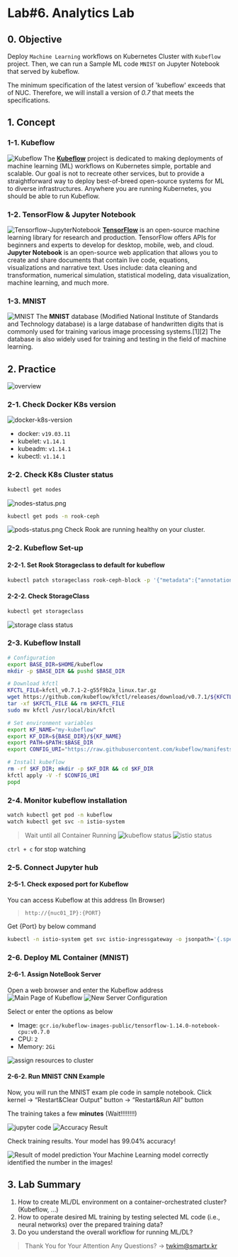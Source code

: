 # Lab#6. Analytics Lab

## 0. Objective

Deploy `Machine Learning` workflows on Kubernetes Cluster with `Kubeflow` project. Then, we can run a Sample ML code `MNIST` on Jupyter Notebook that served by kubeflow.

The minimum specification of the latest version of 'kubeflow' exceeds that of NUC. Therefore, we will install a version of *0.7* that meets the specifications.

## 1. Concept

### 1-1. Kubeflow

![Kubeflow](img/kubeflow.png)
The [**Kubeflow**](https://www.kubeflow.org/) project is dedicated to making deployments of machine learning (ML) workflows on Kubernetes simple, portable and scalable. Our goal is not to recreate other services, but to provide a straightforward way to deploy best-of-breed open-source systems for ML to diverse infrastructures. Anywhere you are running Kubernetes, you should be able to run Kubeflow.

### 1-2. TensorFlow & Jupyter Notebook

![Tensorflow-JupyterNotebook](img/tensorflow-jupyter.png)
[**TensorFlow**](https://github.com/tensorflow/tensorflow) is an open-source machine learning library for research and production. TensorFlow offers APIs for beginners and experts to develop for desktop, mobile, web, and cloud.
**Jupyter Notebook** is an open-source web application that allows you to create and share documents that contain live code, equations, visualizations and narrative text. Uses include: data cleaning and transformation, numerical simulation, statistical modeling, data visualization, machine learning, and much more.

### 1-3. MNIST

![MNIST](img/mnist.png)
The **MNIST** database (Modified National Institute of Standards and Technology database) is a large database of handwritten digits that is commonly used for training various image processing systems.[1][2] The database is also widely used for training and testing in the field of machine learning.

## 2. Practice

![overview](img/overview.png)

### 2-1. Check Docker K8s version

![docker-k8s-version](img/docker-k8s-version.png)

- docker: `v19.03.11`
- kubelet: `v1.14.1`
- kubeadm: `v1.14.1`
- kubectl: `v1.14.1`

### 2-2. Check K8s Cluster status

```bash
kubectl get nodes
```

![nodes-status.png](img/nodes-status.png)

```bash
kubectl get pods -n rook-ceph
```

![pods-status.png](img/pods-status.png)
Check Rook are running healthy on your cluster.

### 2-2. Kubeflow Set-up

#### 2-2-1. Set Rook Storageclass to default for kubeflow

```bash
kubectl patch storageclass rook-ceph-block -p '{"metadata":{"annotations":{"storageclass.kubernetes.io/is-default-class":"true"}}}'
```

#### 2-2-2. Check StorageClass

```bash
kubectl get storageclass
```

![storage class status](img/storagclass.png)

### 2-3. Kubeflow Install

```bash
# Configuration
export BASE_DIR=$HOME/kubeflow
mkdir -p $BASE_DIR && pushd $BASE_DIR

# Download kfctl
KFCTL_FILE=kfctl_v0.7.1-2-g55f9b2a_linux.tar.gz
wget https://github.com/kubeflow/kfctl/releases/download/v0.7.1/${KFCTL_FILE}
tar -xf $KFCTL_FILE && rm $KFCTL_FILE
sudo mv kfctl /usr/local/bin/kfctl

# Set environment variables
export KF_NAME="my-kubeflow"
export KF_DIR=${BASE_DIR}/${KF_NAME}
export PATH=$PATH:$BASE_DIR
export CONFIG_URI="https://raw.githubusercontent.com/kubeflow/manifests/v0.7-branch/kfdef/kfctl_k8s_istio.0.7.0.yaml"

# Install kubeflow
rm -rf $KF_DIR; mkdir -p $KF_DIR && cd $KF_DIR
kfctl apply -V -f $CONFIG_URI
popd
```

### 2-4. Monitor kubeflow installation

```bash
watch kubectl get pod -n kubeflow
watch kubectl get svc -n istio-system
```

> Wait until all Container Running
![kubeflow status](img/watch-kubeflow.png)
![istio status](img/watch-istio.png)

`ctrl + c` for stop watching

### 2-5. Connect Jupyter hub

#### 2-5-1. Check exposed port for Kubeflow

You can access Kubeflow at this address (In Browser)

> `http://{nuc01_IP}:{PORT}`

Get {Port} by below command

```bash
kubectl -n istio-system get svc istio-ingressgateway -o jsonpath='{.spec.ports[?(@.name=="http2")].nodePort}'
```

### 2-6. Deploy ML Container (MNIST)

#### 2-6-1. Assign NoteBook Server

Open a web browser and enter the Kubeflow address
![Main Page of Kubeflow](img/kubeflow-main.png)
![New Server Configuration](img/new-server.png)

Select or enter the options as below

- Image: `gcr.io/kubeflow-images-public/tensorflow-1.14.0-notebook-cpu:v0.7.0`
- CPU: `2`
- Memory: `2Gi`

![assign resources to cluster](img/kubeflow-assign.png)

#### 2-6-2. Run MNIST CNN Example

Now, you will run the MNIST exam
ple code in sample notebook.
Click kernel -> “Restart&Clear Output” button -> “Restart&Run All” button

The training takes a few **minutes** (Wait!!!!!!!!)

![jupyter code](img/jupyter-1.png)
![Accuracy Result](img/jupyter-2.png)

Check training results. Your model has 99.04% accuracy!

![Result of model prediction](img/jupyter-3.png)
Your Machine Learning model correctly identified the number in the images!

## 3. Lab Summary

1. How to create ML/DL environment on a container-orchestrated cluster? (Kubeflow, …)
2. How to operate desired ML training by testing selected ML code (i.e., neural networks) over the prepared training data?
3. Do you understand the overall workflow for running ML/DL?

> Thank You for Your Attention Any Questions? -> twkim@smartx.kr
